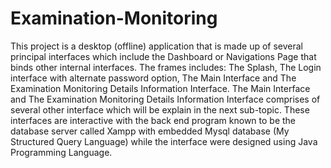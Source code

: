 # Examination-Monitoring
This project is a desktop (offline) application that is made up of several principal interfaces which include the Dashboard or Navigations Page that binds other internal interfaces. The frames includes: The Splash, The Login interface with alternate password option, The Main Interface and The Examination Monitoring Details Information Interface.  The Main Interface and The Examination Monitoring Details Information Interface comprises of several other interface which will be explain in the next sub-topic. These interfaces are interactive with the back end program known to be the database server called Xampp with embedded Mysql database (My Structured Query Language) while the interface were designed using Java Programming Language.
